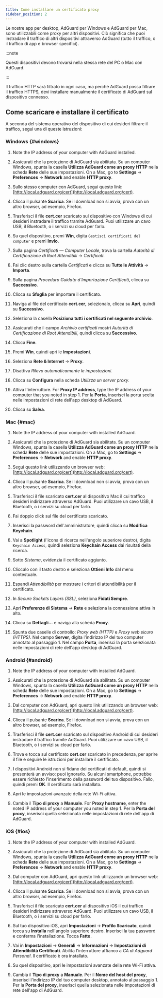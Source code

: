 ```yaml
---
title: Come installare un certificato proxy
sidebar_position: 2
---
```


Le nostre app per desktop, AdGuard per Windows e AdGuard per Mac, sono utilizzabili come proxy per altri dispositivi. Ciò significa che puoi instradare il traffico di altri dispositivi attraverso AdGuard (tutto il traffico, o il traffico di app e browser specifici).

:::note

Questi dispositivi devono trovarsi nella stessa rete del PC o Mac con AdGuard.

:::

Il traffico HTTP sarà filtrato in ogni caso, ma perché AdGuard possa filtrare il traffico HTTPS, devi installare manualmente il certificato di AdGuard sul dispositivo connesso.

## Come scaricare e installare il certificato

A seconda del sistema operativo del dispositivo di cui desideri filtrare il traffico, segui una di queste istruzioni:

### Windows {#windows}

1. Note the IP address of your computer with AdGuard installed.

1. Assicurati che la protezione di AdGuard sia abilitata. Su un computer Windows, spunta la casella **Utilizza AdGuard come un proxy HTTP** nella scheda **Rete** delle sue impostazioni. On a Mac, go to **Settings** → **Preferences** → **Network** and enable **HTTP proxy**.

1. Sullo stesso computer con AdGuard, segui questo link: [http://local.adguard.org/cert](http://local.adguard.org/cert).

1. Clicca il pulsante **Scarica**. Se il download non si avvia, prova con un altro browser, ad esempio, Firefox.

1. Trasferisci il file **cert.cer** scaricato sul dispositivo con Windows di cui desideri instradare il traffico tramite AdGuard. Puoi utilizzare un cavo USB, il Bluetooth, o i servizi su cloud per farlo.

1. Su quel dispositivo, premi **Win**, digita `Gestisci certificati del computer` e premi **Invio**.

1. Sulla pagina *Certificati — Computer Locale*, trova la cartella *Autorità di Certificazione di Root Attendibili* → *Certificati*.

1. Fai clic destro sulla cartella *Certificati* e clicca su **Tutte le Attività** → **Importa**.

1. Sulla pagina *Procedura Guidata d'Importazione Certificati*, clicca su **Successivo**.

1. Clicca su **Sfoglia** per importare il certificato.

1. Naviga al file del certificato **cert.cer**, selezionalo, clicca su **Apri**, quindi su **Successivo**.

1. Seleziona la casella **Posiziona tutti i certificati nel seguente archivio**.

1. Assicurati che il campo *Archivio certificati* mostri *Autorità di Certificazione di Root Attendibili*, quindi clicca su **Successivo**.

1. Clicca **Fine**.

1. Premi **Win**, quindi apri le **Impostazioni**.

1. Seleziona **Rete & Internet** → **Proxy**.

1. Disattiva *Rileva automaticamente le impostazioni*.

1. Clicca su **Configura** nella scheda *Utilizza un server proxy*.

1. Attiva l'interruttore. For **Proxy IP address**, type the IP address of your computer that you noted in step 1. Per la **Porta**, inserisci la porta scelta nelle impostazioni di rete dell'app desktop di AdGuard.

1. Clicca su **Salva**.

### Mac {#mac}

1. Note the IP address of your computer with installed AdGuard.

1. Assicurati che la protezione di AdGuard sia abilitata. Su un computer Windows, spunta la casella **Utilizza AdGuard come un proxy HTTP** nella scheda **Rete** delle sue impostazioni. On a Mac, go to **Settings** → **Preferences** → **Network** and enable **HTTP proxy**.

1. Segui questo link utilizzando un browser web: [http://local.adguard.org/cert](http://local.adguard.org/cert).

1. Clicca il pulsante **Scarica**. Se il download non si avvia, prova con un altro browser, ad esempio, Firefox.

1. Trasferisci il file scaricato **cert.cer** al dispositivo Mac il cui traffico desideri indirizzare attraverso AdGuard. Puoi utilizzare un cavo USB, il Bluetooth, o i servizi su cloud per farlo.

1. Fai doppio click sul file del certificato scaricato.

1. Inserisci la password dell'amministratore, quindi clicca su **Modifica Keychain**.

1. Vai a **Spotlight** (l'icona di ricerca nell'angolo superiore destro), digita `Keychain Access`, quindi seleziona **Keychain Access** dai risultati della ricerca.

1. Sotto *Sistema*, evidenzia il certificato aggiunto.

1. Cliccalo con il tasto destro e seleziona **Ottieni Info** dal menu contestuale.

1. Espandi *Attendibilità* per mostrare i criteri di attendibilità per il certificato.

1. In *Secure Sockets Layers (SSL)*, seleziona **Fidati Sempre**.

1. Apri **Preferenze di Sistema** → **Rete** e seleziona la connessione attiva in alto.

1. Clicca su **Dettagli...** e naviga alla scheda **Proxy**.

1. Spunta due caselle di controllo: *Proxy web (HTTP)* e *Proxy web sicuro (HTTPS)*. Nel campo **Server**, digita l'indirizzo IP del tuo computer annotato al passaggio 1. Nel campo **Porta**, inserisci la porta selezionata nelle impostazioni di rete dell'app desktop di AdGuard.

### Android {#android}

1. Note the IP address of your computer with installed AdGuard.

1. Assicurati che la protezione di AdGuard sia abilitata. Su un computer Windows, spunta la casella **Utilizza AdGuard come un proxy HTTP** nella scheda **Rete** delle sue impostazioni. On a Mac, go to **Settings** → **Preferences** → **Network** and enable **HTTP proxy**.

1. Dal computer con AdGuard, apri questo link utilizzando un browser web: [http://local.adguard.org/cert](http://local.adguard.org/cert).

1. Clicca il pulsante **Scarica**. Se il download non si avvia, prova con un altro browser, ad esempio, Firefox.

1. Trasferisci il file **cert.cer** scaricato sul dispositivo Android di cui desideri instradare il traffico tramite AdGuard. Puoi utilizzare un cavo USB, il Bluetooth, o i servizi su cloud per farlo.

1. Trova e tocca sul certificato **cert.cer** scaricato in precedenza, per aprire il file e seguire le istruzioni per installare il certificato.

1. I dispositivi Android non si fidano dei certificati di default, quindi si presenterà un avviso: puoi ignorarlo. Su alcuni smartphone, potrebbe essere richiesto l'inserimento della password del tuo dispositivo. Fallo, quindi premi **OK**. Il certificato sarà installato.

1. Apri le impostazioni avanzate della rete Wi-Fi attiva.

1. Cambia il **Tipo di proxy** a **Manuale**. For **Proxy hostname**, enter the noted IP address of your computer you noted in step 1. Per la **Porta del proxy**, inserisci quella selezionata nelle impostazioni di rete dell'app di AdGuard.

### iOS {#ios}

1. Note the IP address of your computer with installed AdGuard.

1. Assicurati che la protezione di AdGuard sia abilitata. Su un computer Windows, spunta la casella **Utilizza AdGuard come un proxy HTTP** nella scheda **Rete** delle sue impostazioni. On a Mac, go to **Settings** → **Preferences** → **Network** and enable **HTTP proxy**.

1. Dal computer con AdGuard, apri questo link utilizzando un browser web: [http://local.adguard.org/cert](http://local.adguard.org/cert).

1. Clicca il pulsante **Scarica**. Se il download non si avvia, prova con un altro browser, ad esempio, Firefox.

1. Trasferisci il file scaricato **cert.cer** al dispositivo iOS il cui traffico desideri indirizzare attraverso AdGuard. Puoi utilizzare un cavo USB, il Bluetooth, o i servizi su cloud per farlo.

1. Sul tuo dispositivo iOS, apri **Impostazioni** → **Profilo Scaricato**, quindi tocca su **Installa** nell'angolo superiore destro. Inserisci la tua password e conferma l'installazione. Tocca **Fatto**.

1. Vai in **Impostazioni** → **Generali** → **Informazioni** → **Impostazioni di Attendibilità Certificati**. Abilita l'interruttore affianco a *CA di Adguard Personal*. Il certificato è ora installato.

1. Su quel dispositivo, apri le impostazioni avanzate della rete Wi-Fi attiva.

1. Cambia il **Tipo di proxy** a **Manuale**. Per il **Nome del host del proxy**, inserisci l'indirizzo IP del tuo computer desktop, annotato al passaggio 1. Per la **Porta del proxy**, inserisci quella selezionata nelle impostazioni di rete dell'app di AdGuard.
